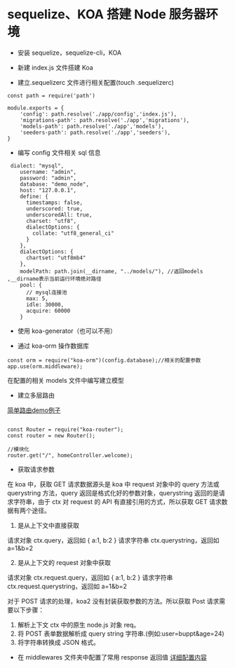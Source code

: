 # sequelize、KOA 搭建 Node 服务器环境

- 安装 sequelize，sequelize-cli，KOA

- 新建 index.js 文件搭建 Koa

- 建立.sequelizerc 文件进行相关配置(touch .sequelizerc)

```
const path = require('path')

module.exports = {
    'config': path.resolve('./app/config','index.js'),
    'migrations-path': path.resolve('./app','migrations'),
    'models-path': path.resolve('./app','models'),
    'seeders-path': path.resolve('./app','seeders'),
}
```

- 编写 config 文件相关 sql 信息

```
 dialect: "mysql",
    username: "admin",
    password: "admin",
    database: "demo_node",
    host: "127.0.0.1",
    define: {
      timestamps: false,
      underscored: true,
      underscoredAll: true,
      charset: "utf8",
      dialectOptions: {
        collate: "utf8_general_ci"
      }
    },
    dialectOptions: {
      chartset: "utf8mb4"
    },
    modelPath: path.join(__dirname, "../models/"), //返回models  ,__dirname表示当前运行环境绝对路径
    pool: {
      // mysql连接池
      max: 5,
      idle: 30000,
      acquire: 60000
    }
```

- 使用 koa-generator（也可以不用）

- 通过 koa-orm 操作数据库

```
const orm = require("koa-orm")(config.database);//相关的配置参数
app.use(orm.middleware);
```

在配置的相关 models 文件中编写建立模型

- 建立多层路由

[简单路由demo例子](./demo5.js)

```

const Router = require("koa-router");
const router = new Router();

//模块化
router.get("/", homeController.welcome);
```

- 获取请求参数

在 koa 中，获取 GET 请求数据源头是 koa 中 request 对象中的 query 方法或 querystring 方法，query 返回是格式化好的参数对象，querystring 返回的是请求字符串，由于 ctx 对 request 的 API 有直接引用的方式，所以获取 GET 请求数据有两个途径。

1. 是从上下文中直接获取

请求对象 ctx.query，返回如 { a:1, b:2 }
请求字符串 ctx.querystring，返回如 a=1&b=2

2. 是从上下文的 request 对象中获取

请求对象 ctx.request.query，返回如 { a:1, b:2 }
请求字符串 ctx.request.querystring，返回如 a=1&b=2

对于 POST 请求的处理，koa2 没有封装获取参数的方法。所以获取 Post 请求需要以下步骤：

1. 解析上下文 ctx 中的原生 node.js 对象 req。
2. 将 POST 表单数据解析成 query string 字符串.(例如:user=buppt&age=24)
3. 将字符串转换成 JSON 格式。

- 在 middlewares 文件夹中配置了常用 response 返回值
    [详细配置内容](./app/middlewares)
